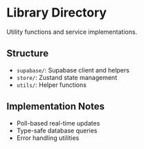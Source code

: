 # Library Directory

Utility functions and service implementations.

## Structure
- `supabase/`: Supabase client and helpers
- `store/`: Zustand state management
- `utils/`: Helper functions

## Implementation Notes
- Poll-based real-time updates
- Type-safe database queries
- Error handling utilities